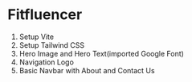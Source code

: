 # Fitfluencer

1. Setup Vite
2. Setup Tailwind CSS
3. Hero Image and Hero Text(imported Google Font)
4. Navigation Logo
5. Basic Navbar with About and Contact Us